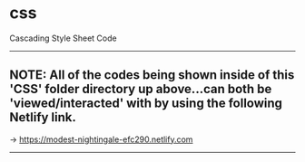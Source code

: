 # css
Cascading Style Sheet Code

-----

## NOTE: All of the codes being shown inside of this 'CSS' folder directory up above...can both be 'viewed/interacted' with by using the following Netlify link.
 
-> https://modest-nightingale-efc290.netlify.com  

-----
